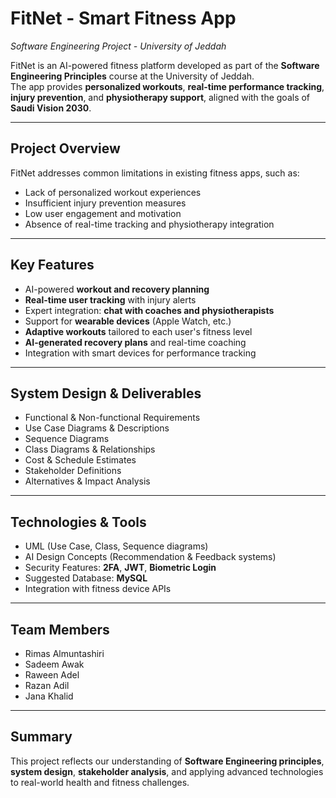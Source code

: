# FitNet - Smart Fitness App  
*Software Engineering Project - University of Jeddah*

FitNet is an AI-powered fitness platform developed as part of the **Software Engineering Principles** course at the University of Jeddah.  
The app provides **personalized workouts**, **real-time performance tracking**, **injury prevention**, and **physiotherapy support**, aligned with the goals of **Saudi Vision 2030**.

---

## Project Overview

FitNet addresses common limitations in existing fitness apps, such as:

- Lack of personalized workout experiences  
- Insufficient injury prevention measures  
- Low user engagement and motivation  
- Absence of real-time tracking and physiotherapy integration  

---

## Key Features

- AI-powered **workout and recovery planning**  
- **Real-time user tracking** with injury alerts  
- Expert integration: **chat with coaches and physiotherapists**  
- Support for **wearable devices** (Apple Watch, etc.)  
- **Adaptive workouts** tailored to each user's fitness level  
- **AI-generated recovery plans** and real-time coaching  
- Integration with smart devices for performance tracking  

---

## System Design & Deliverables

- Functional & Non-functional Requirements  
- Use Case Diagrams & Descriptions  
- Sequence Diagrams  
- Class Diagrams & Relationships  
- Cost & Schedule Estimates  
- Stakeholder Definitions  
- Alternatives & Impact Analysis  

---

## Technologies & Tools

- UML (Use Case, Class, Sequence diagrams)  
- AI Design Concepts (Recommendation & Feedback systems)  
- Security Features: **2FA**, **JWT**, **Biometric Login**  
- Suggested Database: **MySQL**  
- Integration with fitness device APIs  

---

## Team Members

- Rimas Almuntashiri  
- Sadeem Awak  
- Raween Adel  
- Razan Adil  
- Jana Khalid  

---

## Summary

This project reflects our understanding of **Software Engineering principles**, **system design**, **stakeholder analysis**, and applying advanced technologies to real-world health and fitness challenges.
